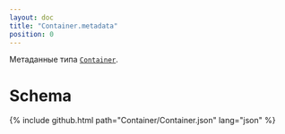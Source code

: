 ```yaml
---
layout: doc
title: "Container.metadata"
position: 0
---
```


Метаданные типа [`Container`](../).

# Schema

{% include github.html path="Container/Container.json" lang="json" %}
